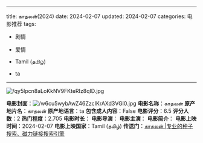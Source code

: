 
---
title: காதலன்(2024)
date: 2024-02-07
updated: 2024-02-07
categories: 电影推荐
tags:

- 剧情
- 爱情

- Tamil (தமிழ்)
- ta
---

<img src="https://image.tmdb.org/t/p/original/qy5lpcn8aLoKkNV9FKteRIz8qID.jpg" alt="/qy5lpcn8aLoKkNV9FKteRIz8qID.jpg" title="/qy5lpcn8aLoKkNV9FKteRIz8qID.jpg">

**电影封面**：<img src="https://image.tmdb.org/t/p/w200/w6cu5wybAwZ46ZzcIKrAXd3VGI0.jpg" alt="/w6cu5wybAwZ46ZzcIKrAXd3VGI0.jpg" title="/w6cu5wybAwZ46ZzcIKrAXd3VGI0.jpg">
**电影名称**：காதலன்
**原产地片名**：காதலன்
**原产地语言**：ta
**包含成人内容**：False
**电影评分**：6.5
**评分人数**：2
**热门程度**：2.705
**电影时长**：
**电影导演**：
**电影主演**：
**电影简介**：
**电影上映时间**：2024-02-07
**电影上映国家**：Tamil (தமிழ்)
**传送门**：[காதலன் |专业的种子搜索、磁力链接搜索引擎](https://movie.amd794.com:2083/?search=%E0%AE%95%E0%AE%BE%E0%AE%A4%E0%AE%B2%E0%AE%A9%E0%AF%8D&ordering=&mode=match_phrase&page_size=10&page=1)


